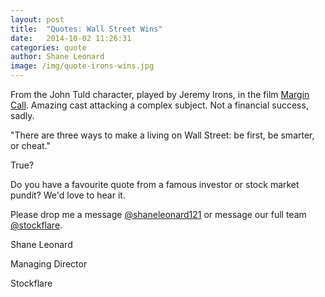 ```yaml
---
layout: post
title:  "Quotes: Wall Street Wins"
date:   2014-10-02 11:26:31
categories: quote
author: Shane Leonard
image: /img/quote-irons-wins.jpg
---
```


From the John Tuld character, played by Jeremy Irons, in the film [Margin Call](http://www.imdb.com/title/tt1615147/). Amazing cast attacking a complex subject. Not a financial success, sadly.

"There are three ways to make a living on Wall Street: be first, be smarter, or cheat."

True?

Do you have a favourite quote from a famous investor or stock market pundit? We'd love to hear it.

Please drop me a message [@shaneleonard121](https://twitter.com/shaneleonard121) or message our full team [@stockflare](https://twitter.com/stockflare).

Shane Leonard

Managing Director

Stockflare